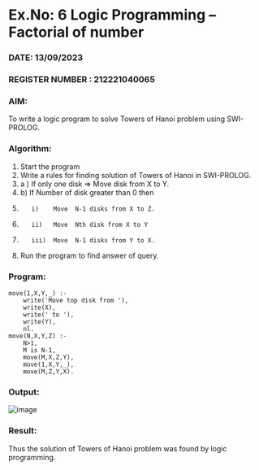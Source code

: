 # Ex.No: 6   Logic Programming – Factorial of number   
### DATE:  13/09/2023                                                                         
### REGISTER NUMBER : 212221040065
### AIM: 
To  write  a logic program  to solve Towers of Hanoi problem  using SWI-PROLOG. 
### Algorithm:
1. Start the program
2.  Write a rules for finding solution of Towers of Hanoi in SWI-PROLOG.
3.  a )	If only one disk  => Move disk from X to Y.
4.  b)	If Number of disk greater than 0 then
5.        i)	Move  N-1 disks from X to Z.
6.        ii)	Move  Nth disk from X to Y
7.        iii)	Move  N-1 disks from Y to X.
8. Run the program  to find answer of  query.

### Program:
```
move(1,X,Y,_) :-
    write('Move top disk from '),
    write(X),
    write(' to '),
    write(Y),
    nl.
move(N,X,Y,Z) :-
    N>1,
    M is N-1,
    move(M,X,Z,Y),
    move(1,X,Y,_),
    move(M,Z,Y,X).
```

### Output:

![image](https://github.com/nithish143257/AI_Lab_2023-24/assets/113762839/0afa001c-f0bb-44b2-9f7a-844a62a7bff0)


### Result:
Thus the solution of Towers of Hanoi problem was found by logic programming.
